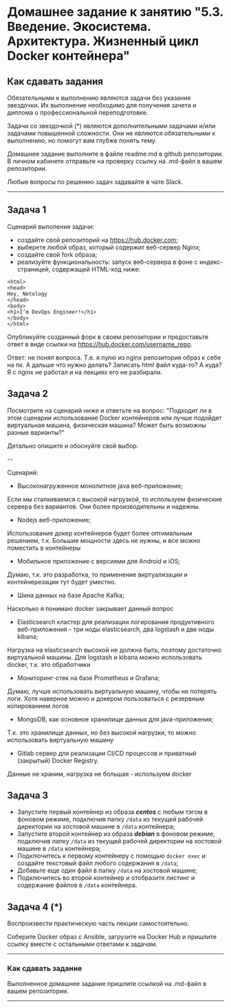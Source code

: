 
# Домашнее задание к занятию "5.3. Введение. Экосистема. Архитектура. Жизненный цикл Docker контейнера"

## Как сдавать задания

Обязательными к выполнению являются задачи без указания звездочки. Их выполнение необходимо для получения зачета и диплома о профессиональной переподготовке.

Задачи со звездочкой (*) являются дополнительными задачами и/или задачами повышенной сложности. Они не являются обязательными к выполнению, но помогут вам глубже понять тему.

Домашнее задание выполните в файле readme.md в github репозитории. В личном кабинете отправьте на проверку ссылку на .md-файл в вашем репозитории.

Любые вопросы по решению задач задавайте в чате Slack.

---

## Задача 1

Сценарий выполения задачи:

- создайте свой репозиторий на https://hub.docker.com;
- выберете любой образ, который содержит веб-сервер Nginx;
- создайте свой fork образа;
- реализуйте функциональность:
запуск веб-сервера в фоне с индекс-страницей, содержащей HTML-код ниже:
```
<html>
<head>
Hey, Netology
</head>
<body>
<h1>I’m DevOps Engineer!</h1>
</body>
</html>
```
Опубликуйте созданный форк в своем репозитории и предоставьте ответ в виде ссылки на https://hub.docker.com/username_repo.


Ответ: не понял вопроса. Т.е. я пулю из nginx репозитория образ к себе на пк. А дальше что нужно делать? Записать html файл куда-то? А куда? Я с nginx не работал и на лекциях его не разбирали. 

## Задача 2

Посмотрите на сценарий ниже и ответьте на вопрос:
"Подходит ли в этом сценарии использование Docker контейнеров или лучше подойдет виртуальная машина, физическая машина? Может быть возможны разные варианты?"

Детально опишите и обоснуйте свой выбор.

--

Сценарий:

- Высоконагруженное монолитное java веб-приложение; 

Если мы сталкиваемся с высокой нагрузкой, то используем физические сервера без вариантов. Они более производительны и надежны.
- Nodejs веб-приложение;

Использование докер контейнеров будет более оптимальным решением, т.к. Большие мощности здесь не нужны, и все можно поместить в контейнеры
- Мобильное приложение c версиями для Android и iOS;

Думаю, т.к. это разработка, то применение виртуализации и контейнерезации тут будет уместно.
- Шина данных на базе Apache Kafka;

Насколько я понимаю docker закрывает данный вопрос
- Elasticsearch кластер для реализации логирования продуктивного веб-приложения - три ноды elasticsearch, два logstash и две ноды kibana;

Нагрузка на elasticsearch высокой не должна быть, поэтому достаточно виртуальной машины. Для logstash и kibana можно использовать docker, т.к. это обработчики
- Мониторинг-стек на базе Prometheus и Grafana;

Думаю, лучше использовать виртуальную машину, чтобы не потерять логи. Хотя наверное можно и докером пользоваться с резервным копированием логов
- MongoDB, как основное хранилище данных для java-приложения;

Т.к. это хранилище данных, но без высокой нагрузки, то можно использовать виртуальную машину
- Gitlab сервер для реализации CI/CD процессов и приватный (закрытый) Docker Registry.

Данные не храним, нагрузка не большая - используем docker

## Задача 3

- Запустите первый контейнер из образа ***centos*** c любым тэгом в фоновом режиме, подключив папку ```/data``` из текущей рабочей директории на хостовой машине в ```/data``` контейнера;
- Запустите второй контейнер из образа ***debian*** в фоновом режиме, подключив папку ```/data``` из текущей рабочей директории на хостовой машине в ```/data``` контейнера;
- Подключитесь к первому контейнеру с помощью ```docker exec``` и создайте текстовый файл любого содержания в ```/data```;
- Добавьте еще один файл в папку ```/data``` на хостовой машине;
- Подключитесь во второй контейнер и отобразите листинг и содержание файлов в ```/data``` контейнера.

## Задача 4 (*)

Воспроизвести практическую часть лекции самостоятельно.

Соберите Docker образ с Ansible, загрузите на Docker Hub и пришлите ссылку вместе с остальными ответами к задачам.


---

### Как cдавать задание

Выполненное домашнее задание пришлите ссылкой на .md-файл в вашем репозитории.

---
